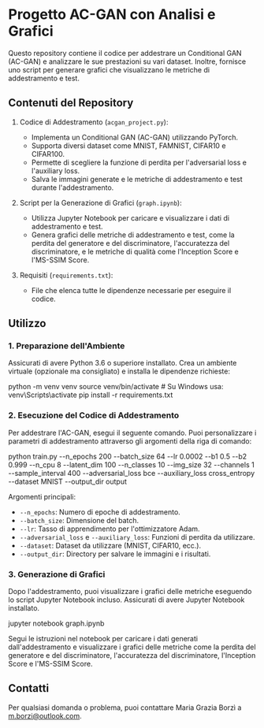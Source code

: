 # Progetto AC-GAN con Analisi e Grafici

Questo repository contiene il codice per addestrare un Conditional GAN (AC-GAN) e analizzare le sue prestazioni su vari dataset. Inoltre, fornisce uno script per generare grafici che visualizzano le metriche di addestramento e test.

## Contenuti del Repository

1. Codice di Addestramento (`acgan_project.py`):
   - Implementa un Conditional GAN (AC-GAN) utilizzando PyTorch.
   - Supporta diversi dataset come MNIST, FAMNIST, CIFAR10 e CIFAR100.
   - Permette di scegliere la funzione di perdita per l'adversarial loss e l'auxiliary loss.
   - Salva le immagini generate e le metriche di addestramento e test durante l'addestramento.

2. Script per la Generazione di Grafici (`graph.ipynb`):
   - Utilizza Jupyter Notebook per caricare e visualizzare i dati di addestramento e test.
   - Genera grafici delle metriche di addestramento e test, come la perdita del generatore e del discriminatore, l'accuratezza del discriminatore, e le metriche di qualità come l'Inception Score e l'MS-SSIM Score.

3. Requisiti (`requirements.txt`):
   - File che elenca tutte le dipendenze necessarie per eseguire il codice.

## Utilizzo

### 1. Preparazione dell'Ambiente

Assicurati di avere Python 3.6 o superiore installato. Crea un ambiente virtuale (opzionale ma consigliato) e installa le dipendenze richieste:

python -m venv venv
source venv/bin/activate  # Su Windows usa: venv\Scripts\activate
pip install -r requirements.txt

### 2. Esecuzione del Codice di Addestramento

Per addestrare l'AC-GAN, esegui il seguente comando. Puoi personalizzare i parametri di addestramento attraverso gli argomenti della riga di comando:

python train.py --n_epochs 200 --batch_size 64 --lr 0.0002 --b1 0.5 --b2 0.999 --n_cpu 8 --latent_dim 100 --n_classes 10 --img_size 32 --channels 1 --sample_interval 400 --adversarial_loss bce --auxiliary_loss cross_entropy --dataset MNIST --output_dir output

Argomenti principali:
- `--n_epochs`: Numero di epoche di addestramento.
- `--batch_size`: Dimensione del batch.
- `--lr`: Tasso di apprendimento per l'ottimizzatore Adam.
- `--adversarial_loss` e `--auxiliary_loss`: Funzioni di perdita da utilizzare.
- `--dataset`: Dataset da utilizzare (MNIST, CIFAR10, ecc.).
- `--output_dir`: Directory per salvare le immagini e i risultati.

### 3. Generazione di Grafici

Dopo l'addestramento, puoi visualizzare i grafici delle metriche eseguendo lo script Jupyter Notebook incluso. Assicurati di avere Jupyter Notebook installato.

jupyter notebook graph.ipynb

Segui le istruzioni nel notebook per caricare i dati generati dall'addestramento e visualizzare i grafici delle metriche come la perdita del generatore e del discriminatore, l'accuratezza del discriminatore, l'Inception Score e l'MS-SSIM Score.

## Contatti

Per qualsiasi domanda o problema, puoi contattare Maria Grazia Borzì a m.borzi@outlook.com.
